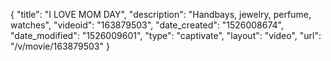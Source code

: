 {
    "title": "I LOVE MOM DAY",
    "description": "Handbays, jewelry,  perfume,  watches",
    "videoid": "163879503",
    "date_created": "1526008674",
    "date_modified": "1526009601",
    "type": "captivate",
    "layout": "video",
    "url": "\/v\/movie\/163879503"
}